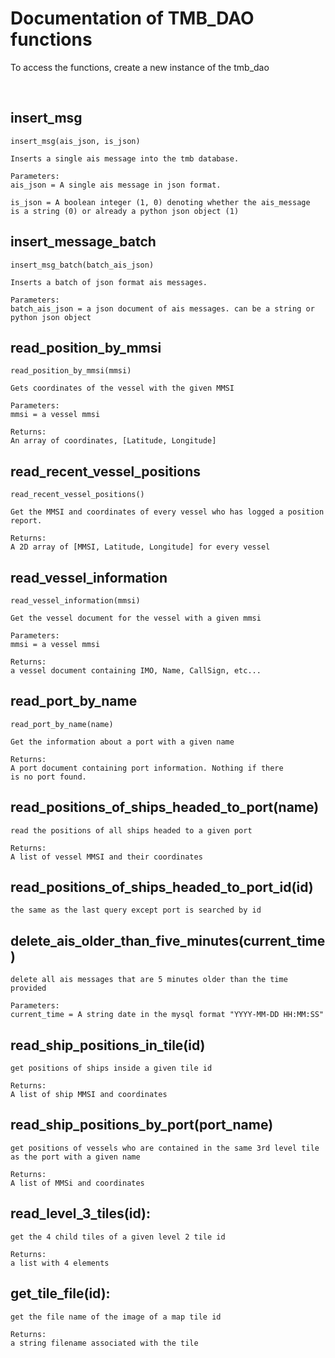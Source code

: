# Documentation of TMB_DAO functions

To access the functions, create a new instance of the tmb_dao

<br>

## insert_msg

    insert_msg(ais_json, is_json)

    Inserts a single ais message into the tmb database.

    Parameters:
    ais_json = A single ais message in json format.
    
    is_json = A boolean integer (1, 0) denoting whether the ais_message
    is a string (0) or already a python json object (1)

## insert_message_batch

    insert_msg_batch(batch_ais_json)

    Inserts a batch of json format ais messages.

    Parameters:
    batch_ais_json = a json document of ais messages. can be a string or python json object

## read_position_by_mmsi

    read_position_by_mmsi(mmsi)

    Gets coordinates of the vessel with the given MMSI

    Parameters:
    mmsi = a vessel mmsi

    Returns:
    An array of coordinates, [Latitude, Longitude]

## read_recent_vessel_positions

    read_recent_vessel_positions()

    Get the MMSI and coordinates of every vessel who has logged a position report.

    Returns:
    A 2D array of [MMSI, Latitude, Longitude] for every vessel

## read_vessel_information

    read_vessel_information(mmsi)

    Get the vessel document for the vessel with a given mmsi

    Parameters:
    mmsi = a vessel mmsi

    Returns:
    a vessel document containing IMO, Name, CallSign, etc...

## read_port_by_name

    read_port_by_name(name)

    Get the information about a port with a given name

    Returns:
    A port document containing port information. Nothing if there 
    is no port found.

## read_positions_of_ships_headed_to_port(name)

    read the positions of all ships headed to a given port

    Returns:
    A list of vessel MMSI and their coordinates

## read_positions_of_ships_headed_to_port_id(id)

    the same as the last query except port is searched by id

## delete_ais_older_than_five_minutes(current_time)

    delete all ais messages that are 5 minutes older than the time provided

    Parameters:
    current_time = A string date in the mysql format "YYYY-MM-DD HH:MM:SS"

## read_ship_positions_in_tile(id)

    get positions of ships inside a given tile id

    Returns:
    A list of ship MMSI and coordinates

## read_ship_positions_by_port(port_name)

    get positions of vessels who are contained in the same 3rd level tile as the port with a given name

    Returns:
    A list of MMSi and coordinates

## read_level_3_tiles(id):

    get the 4 child tiles of a given level 2 tile id

    Returns:
    a list with 4 elements

## get_tile_file(id):

    get the file name of the image of a map tile id

    Returns:
    a string filename associated with the tile 
